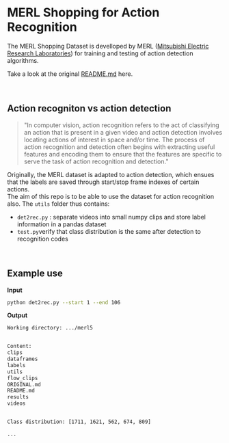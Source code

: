 # MERL Shopping for Action Recognition

The MERL Shopping Dataset is develloped by MERL ([Mitsubishi Electric Research Laboratories](https://www.merl.com/demos/merl-shopping-dataset)) for training and testing of action detection algorithms.

Take a look at the original [README.md](https://github.com/quental96/merl-shopping/blob/master/README.md) here.

<br/>

## Action recogniton vs action detection

>"In computer vision, action recognition refers to the act of classifying an action that is present in a given video and action detection involves locating actions of interest in space and/or time. The process of action recognition and detection often begins with extracting useful features and encoding them to ensure that the features are specific to serve the task of action recognition and detection."

Originally, the MERL dataset is adapted to action detection, which ensues that the labels are saved through start/stop frame indexes of certain actions.  
The aim of this repo is to be able to use the dataset for action recognition also. The ```utils``` folder thus contains:

* ```det2rec.py``` : separate videos into small numpy clips and store label information in a pandas dataset
* ```test.py```verify that class distribution is the same after detection to recognition codes

<br/>

## Example use

**Input**

```bash
python det2rec.py --start 1 --end 106
```

**Output**

```bash
Working directory: .../merl5


Content:
clips
dataframes
labels
utils
flow_clips
ORIGINAL.md
README.md
results
videos


Class distribution: [1711, 1621, 562, 674, 809]

...
```

